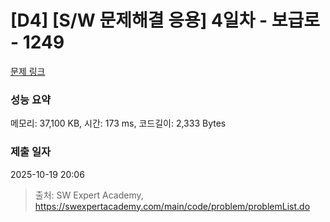 # [D4] [S/W 문제해결 응용] 4일차 - 보급로 - 1249 

[문제 링크](https://swexpertacademy.com/main/code/problem/problemDetail.do?contestProbId=AV15QRX6APsCFAYD) 

### 성능 요약

메모리: 37,100 KB, 시간: 173 ms, 코드길이: 2,333 Bytes

### 제출 일자

2025-10-19 20:06



> 출처: SW Expert Academy, https://swexpertacademy.com/main/code/problem/problemList.do